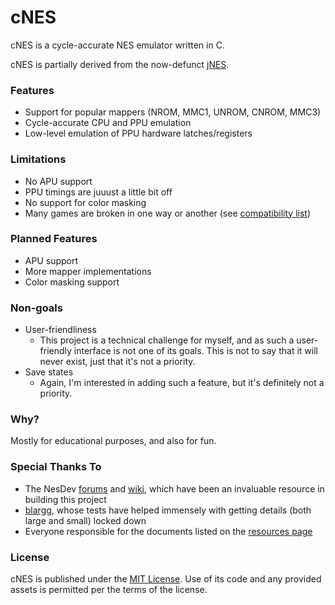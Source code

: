# cNES

cNES is a cycle-accurate NES emulator written in C.

cNES is partially derived from the now-defunct
[jNES](https://github.com/caseif/jNES).

### Features

- Support for popular mappers (NROM, MMC1, UNROM, CNROM, MMC3)
- Cycle-accurate CPU and PPU emulation
- Low-level emulation of PPU hardware latches/registers

### Limitations

- No APU support
- PPU timings are juuust a little bit off
- No support for color masking
- Many games are broken in one way or another (see [compatibility list](doc/COMPATIBILITY.md))

### Planned Features

- APU support
- More mapper implementations
- Color masking support

### Non-goals

- User-friendliness
    - This project is a technical challenge for myself, and as such a 
      user-friendly interface is not one of its goals. This is not to say that
      it will never exist, just that it's not a priority.
- Save states
    - Again, I'm interested in adding such a feature, but it's definitely not a
      priority.

### Why?

Mostly for educational purposes, and also for fun.

### Special Thanks To

- The NesDev [forums](https://forums.nesdev.com/) and
  [wiki](http://wiki.nesdev.com), which have been an invaluable resource in
  building this project
- [blargg](http://blargg.8bitalley.com/), whose tests have helped immensely with
  getting details (both large and small) locked down
- Everyone responsible for the documents listed on the
  [resources page](doc/RESOURCES.md)

### License

cNES is published under the [MIT License](https://opensource.org/licenses/MIT).
Use of its code and any provided assets is permitted per the terms of the
license.
